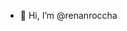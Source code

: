 - 👋 Hi, I’m @renanroccha

<!---
renanroccha/renanroccha is a ✨ special ✨ repository because its `README.md` (this file) appears on your GitHub profile.
You can click the Preview link to take a look at your changes.
--->
